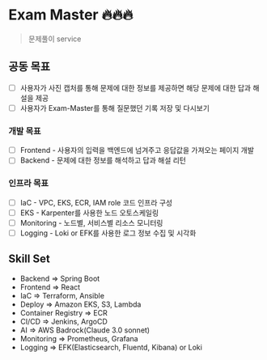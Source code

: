 # Exam Master 🔥🔥🔥

> 문제풀이 service

## 공동 목표

- [ ] 사용자가 사진 캡처를 통해 문제에 대한 정보를 제공하면 해당 문제에 대한 답과 해설을 제공  
- [ ] 사용자가 Exam-Master를 통해 질문했던 기록 저장 및 다시보기

### 개발 목표

- [ ] Frontend - 사용자의 입력을 백엔드에 넘겨주고 응답값을 가져오는 페이지 개발
- [ ] Backend - 문제에 대한 정보를 해석하고 답과 해설 리턴

### 인프라 목표

- [ ] IaC - VPC, EKS, ECR, IAM role 코드 인프라 구성
- [ ] EKS - Karpenter를 사용한 노드 오토스케일링
- [ ] Monitoring - 노드별, 서비스별 리소스 모니터링
- [ ] Logging - Loki or EFK를 사용한 로그 정보 수집 및 시각화

## Skill Set

- Backend => Spring Boot
- Frontend => React
- IaC => Terraform, Ansible
- Deploy => Amazon EKS, S3, Lambda
- Container Registry => ECR
- CI/CD => Jenkins, ArgoCD
- AI => AWS Badrock(Claude 3.0 sonnet)
- Monitoring => Prometheus, Grafana
- Logging => EFK(Elasticsearch, Fluentd, Kibana) or Loki

